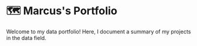 # 🗺️ Marcus's Portfolio
Welcome to my data portfolio! Here, I document a summary of my projects in the data field.
